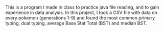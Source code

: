 This is a program I made in class to practice java file reading, and to gain experience in data analysis. In this project, I took a CSV file with data on every pokemon (generations 1-9) and found the most common primary typing, dual typing, average Base Stat Total (BST) and median BST.
